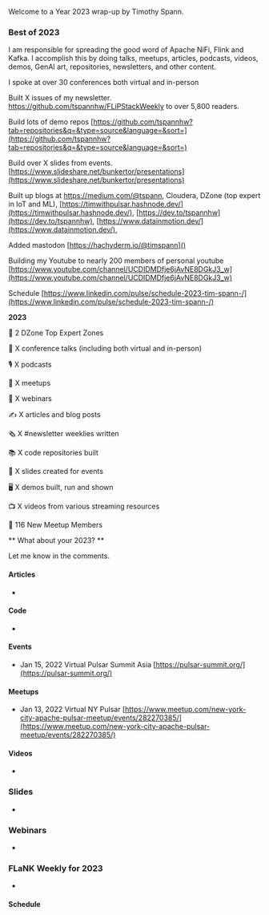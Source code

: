 Welcome to a Year 2023 wrap-up by Timothy Spann.

### Best of 2023


I am responsible for spreading the good word of Apache NiFi, Flink and Kafka.   I accomplish this by doing talks, meetups, articles, podcasts, videos, demos, GenAI art, repositories, newsletters, and other content.

I spoke at over 30 conferences both virtual and in-person

Built X issues of my newsletter.   https://github.com/tspannhw/FLiPStackWeekly to over 5,800 readers.

Build lots of demo repos [https://github.com/tspannhw?tab=repositories&q=&type=source&language=&sort=](https://github.com/tspannhw?tab=repositories&q=&type=source&language=&sort=)

Build over X slides from events. [https://www.slideshare.net/bunkertor/presentations](https://www.slideshare.net/bunkertor/presentations)

Built up blogs at https://medium.com/@tspann, Cloudera, DZone (top expert in IoT and ML), [https://timwithpulsar.hashnode.dev/](https://timwithpulsar.hashnode.dev/), [https://dev.to/tspannhw](https://dev.to/tspannhw), [https://www.datainmotion.dev/](https://www.datainmotion.dev/), 

Added mastodon [https://hachyderm.io/@timspann]()

Building my Youtube to nearly 200 members of personal youtube 
[https://www.youtube.com/channel/UCDIDMDfje6jAvNE8DGkJ3_w](https://www.youtube.com/channel/UCDIDMDfje6jAvNE8DGkJ3_w)

Schedule 
[https://www.linkedin.com/pulse/schedule-2023-tim-spann-/](https://www.linkedin.com/pulse/schedule-2023-tim-spann-/)

**2023**

🎯 2 DZone Top Expert Zones 

📣 X conference talks (including both virtual and in-person)

🎙 X podcasts

📅 X meetups

📼 X webinars

✍️ X articles and blog posts

🗞 X #newsletter weeklies written

📚 X code repositories built

📄 X slides created for events

🖥️ X demos built, run and shown

📺 X videos from various streaming resources

🏢 116 New Meetup Members 
 
 
** What about your 2023? **

Let me know in the comments.





#### Articles

* 

#### Code

*

#### Events

* Jan 15, 2022	Virtual	Pulsar Summit Asia  [https://pulsar-summit.org/](https://pulsar-summit.org/)




#### Meetups

* Jan 13, 2022	Virtual	NY Pulsar	[https://www.meetup.com/new-york-city-apache-pulsar-meetup/events/282270385/](https://www.meetup.com/new-york-city-apache-pulsar-meetup/events/282270385/)



#### Videos

* 



### Slides

* 

### Webinars

* 


### FLaNK  Weekly for 2023


* 


#### Schedule




